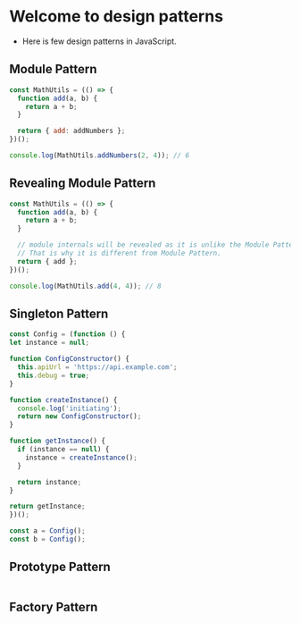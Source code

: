 # Welcome to design patterns

* Here is few design patterns in JavaScript.

## Module Pattern

  ```js
const MathUtils = (() => {
    function add(a, b) {
      return a + b;
    }

    return { add: addNumbers };
})();

console.log(MathUtils.addNumbers(2, 4)); // 6
 
  ```

## Revealing Module Pattern

  ```js
const MathUtils = (() => {
    function add(a, b) {
      return a + b;
    }

    // module internals will be revealed as it is unlike the Module Pattern.
    // That is why it is different from Module Pattern.
    return { add };
})();

console.log(MathUtils.add(4, 4)); // 8

  ```

## Singleton Pattern

  ```js
const Config = (function () {
  let instance = null;

  function ConfigConstructor() {
    this.apiUrl = 'https://api.example.com';
    this.debug = true;
  }

  function createInstance() {
    console.log('initiating');
    return new ConfigConstructor();
  }

  function getInstance() {
    if (instance == null) {
      instance = createInstance();
    }

    return instance;
  }

  return getInstance;
})();

const a = Config();
const b = Config();
 
  ```

## Prototype Pattern

  ```js
 
  ```

## Factory Pattern

  ```js
 
  ```
